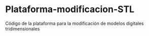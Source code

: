 # Plataforma-modificacion-STL
Código de la plataforma para la modificación de modelos digitales tridimensionales
